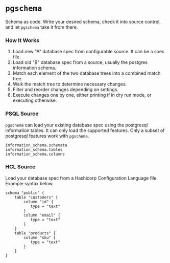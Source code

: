 # `pgschema`

Schema as code. Write your desired schema, check it into source control, and let `pgschema` take it from there. 

### How It Works

1. Load new "A" database spec from configurable source. It can be a spec file. 
2. Load old "B" database spec from a source, usually the postgres information schema.
3. Match each element of the two database trees into a combined match tree. 
4. Walk the match tree to determine necessary changes. 
5. Filter and reorder changes depending on settings. 
6. Execute changes one by one, either printing if in dry run mode, or executing otherwise. 

### PSQL Source

`pgschema` can load your existing database spec using the postgresql information tables. It can only load the supported features. Only a subset of postgresql features work with `pgschema`.

```
information_schema.schemata
information_schema.tables
information_schema.columns
```

### HCL Source

Load your database spec from a Hashicorp Configuration Language file. Example syntax below.

```hcl
schema "public" {
    table "customers" {
        column "id" {
           type = "text"
        }
        column "email" {
           type = "text"
        }
    }
    table "products" {
        column "sku" {
           type = "text"
        }
    }
}
```
